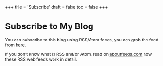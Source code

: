 +++
title = 'Subscribe'
draft = false
toc = false
+++

# Subscribe to My Blog

You can subscribe to this blog using RSS/Atom feeds, you can grab the feed from [here](https://thatmlopsguy.github.io/index.xml).

If you don’t know what is RSS and/or Atom, read on [aboutfeeds.com](https://aboutfeeds.com/) how these RSS web feeds work in detail.
